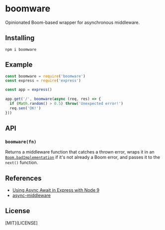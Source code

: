 # boomware

Opinionated Boom-based wrapper for asynchronous middleware.

## Installing

```
npm i boomware
```

## Example

```js
const boomware = require('boomware')
const express = require('express')

const app = express()
 
app.get('/', boomware(async (req, res) => {
  if (Math.random() > 0.5) throw('Unexpected error!')
  req.sen('OK!')
}))
```

## API

### `boomware(fn)`

Returns a middleware function that catches a thrown error, wraps it
in an [`Boom.badImplementation`](https://www.npmjs.com/package/boom#boombadimplementationmessage-data----alias-internal-)
if it's not already a Boom error, and passes it to the `next()`
function.

## References

* [Using Async Await in Express with Node 9](https://medium.com/@Abazhenov/using-async-await-in-express-with-node-8-b8af872c0016)
* [async-middleware](https://www.npmjs.com/package/async-middleware)

## License

[MIT](LICENSE]
